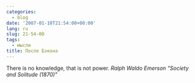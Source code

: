 ```yaml
---
categories:
  - blog
date: '2007-01-10T21:54:00+00:00'
lang: ru
slug: 21-54-00
tags:
  - мысли
title: После Бэкона
---
```




There is no knowledge, that is not power.
_Ralph Waldo Emerson "Society and Solitude (1870)"_